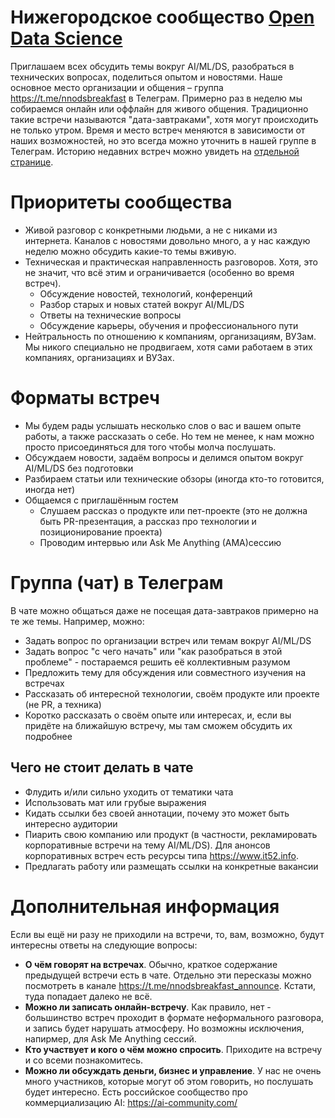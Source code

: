 # Нижегородское сообщество [Open Data Science](https://ods.ai/)

Приглашаем всех обсудить темы вокруг AI/ML/DS, разобраться в технических вопросах, поделиться опытом и новостями. Наше основное место организации и общения – группа https://t.me/nnodsbreakfast в Телеграм. Примерно раз в неделю мы собираемся онлайн или оффлайн для живого общения. Традиционно такие встречи называются "дата-завтраками", хотя могут происходить не только утром. Время и место встреч меняются в зависимости от наших возможностей, но это всегда можно уточнить в нашей группе в Телеграм. Историю недавних встреч можно увидеть на [отдельной странице](meetings-2020.md).

# Приоритеты сообщества

* Живой разговор с конкретными людьми, а не с никами из интернета. Каналов с новостями довольно много, а у нас каждую неделю можно обсудить какие-то темы вживую.
* Техническая и практическая направленность разговоров. Хотя, это не значит, что всё этим и ограничивается (особенно во время встреч).
   * Обсуждение новостей, технологий, конференций
   * Разбор старых и новых статей вокруг AI/ML/DS
   * Ответы на технические вопросы
   * Обсуждение карьеры, обучения и профессионального пути
* Нейтральность по отношению к компаниям, организациям, ВУЗам. Мы никого специально не продвигаем, хотя сами работаем в этих компаниях, организациях и ВУЗах.

# Форматы встреч

* Мы будем рады услышать несколько слов о вас и вашем опыте работы, а также рассказать о себе. Но тем не менее, к нам можно просто присоединяться для того чтобы молча послушать.
* Обсуждаем новости, задаём вопросы и делимся опытом вокруг AI/ML/DS без подготовки
* Разбираем статьи или технические обзоры (иногда кто-то готовится, иногда нет)
* Общаемся с приглашённым гостем
   * Слушаем рассказ о продукте или пет-проекте (это не должна быть PR-презентация, а рассказ про технологии и позиционирование проекта)
   * Проводим интервью или Ask Me Anything (AMA)сессию

# Группа (чат) в Телеграм

В чате можно общаться даже не посещая дата-завтраков примерно на те же темы. Например, можно:
* Задать вопрос по организации встреч или темам вокруг AI/ML/DS
* Задать вопрос "с чего начать" или "как разобраться в этой проблеме" - постараемся решить её коллективным разумом
* Предложить тему для обсуждения или совместного изучения на встречах
* Рассказать об интересной технологии, своём продукте или проекте (не PR, а техника)
* Коротко рассказать о своём опыте или интересах, и, если вы придёте на ближайшую встречу, мы там сможем обсудить их подробнее

## Чего не стоит делать в чате

* Флудить и/или сильно уходить от тематики чата
* Использовать мат или грубые выражения
* Кидать ссылки без своей аннотации, почему это может быть интересно аудитории
* Пиарить свою компанию или продукт (в частности, рекламировать корпоративные встречи на тему AI/ML/DS). Для анонсов корпоративных встреч есть ресурсы типа https://www.it52.info.
* Предлагать работу или размещать ссылки на конкретные вакансии

# Дополнительная информация

Если вы ещё ни разу не приходили на встречи, то, вам, возможно, будут интересны ответы на следующие вопросы:
* **О чём говорят на встречах**. Обычно, краткое содержание предыдущей встречи есть в чате. Отдельно эти пересказы можно посмотреть в канале https://t.me/nnodsbreakfast_announce. Кстати, туда попадает далеко не всё.
* **Можно ли записать онлайн-встречу**. Как правило, нет - большинство встреч проходит в формате неформального разговора, и запись будет нарушать атмосферу. Но возможны исключения, напирмер, для Ask Me Anything сессий.
* **Кто участвует и кого о чём можно спросить**. Приходите на встречу и со всеми познакомитесь.
* **Можно ли обсуждать деньги, бизнес и управление**. У нас не очень много участников, которые могут об этом говорить, но послушать будет интересно. Есть российское сообщество про коммерциализацию AI: https://ai-community.com/
